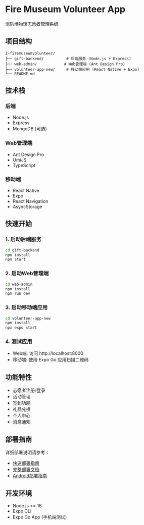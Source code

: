# Fire Museum Volunteer App

消防博物馆志愿者管理系统

## 项目结构

```
2-firemuseumvolunteer/
├── gift-backend/          # 后端服务 (Node.js + Express)
├── web-admin/            # Web管理端 (Ant Design Pro)
├── volunteer-app-new/     # 移动端应用 (React Native + Expo)
└── README.md
```

## 技术栈

### 后端
- Node.js
- Express
- MongoDB (可选)

### Web管理端
- Ant Design Pro
- UmiJS
- TypeScript

### 移动端
- React Native
- Expo
- React Navigation
- AsyncStorage

## 快速开始

### 1. 启动后端服务
```bash
cd gift-backend
npm install
npm start
```

### 2. 启动Web管理端
```bash
cd web-admin
npm install
npm run dev
```

### 3. 启动移动端应用
```bash
cd volunteer-app-new
npm install
npx expo start
```

### 4. 测试应用
- Web端: 访问 http://localhost:8000
- 移动端: 使用 Expo Go 应用扫描二维码

## 功能特性

- 志愿者注册/登录
- 活动管理
- 签到功能
- 礼品兑换
- 个人中心
- 消息通知

## 部署指南

详细部署说明请参考：
- [快速部署指南](QUICK_DEPLOY.md)
- [完整部署文档](DEPLOYMENT.md)
- [Android部署指南](ANDROID_DEPLOY.md)

## 开发环境

- Node.js >= 16
- Expo CLI
- Expo Go App (手机端测试)
